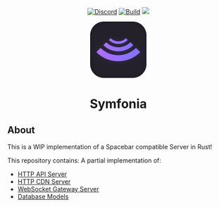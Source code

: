 <div align="center">

[![Discord]][Discord-invite]
[![Build][build-shield]][build-url]
<img src="https://img.shields.io/static/v1?label=Status&message=Early%20Development&color=blue">

  
</div>

<p align="center">
  
  <img width="128" src="https://raw.githubusercontent.com/polyphony-chat/design/main/branding/polyphony-symfonia-transparent-8bit.png" />
  <h1 align="center">Symfonia</h1>
</p>

## About

This is a WIP implementation of a Spacebar compatible Server in Rust!

This repository contains:
A partial implementation of:
  - [HTTP API Server](/src/api)
  - [HTTP CDN Server](/src/cdn)
  - [WebSocket Gateway Server](/src/gateway)
  - [Database Models](/src/database)

[Discord]: https://dcbadge.vercel.app/api/server/m3FpcapGDD?style=flat
[Discord-invite]: https://discord.com/invite/m3FpcapGDD
[build-shield]: https://img.shields.io/github/actions/workflow/status/polyphony-chat/symfonia/rust.yml?style=plastic
[build-url]: https://github.com/polyphony-chat/symfonia/blob/main/.github/workflows/rust.yml
